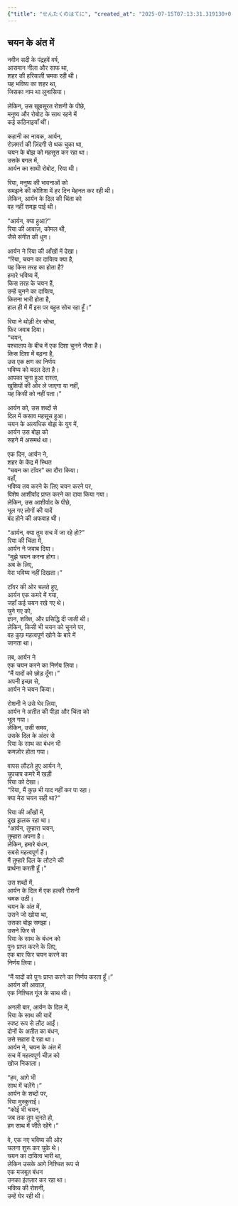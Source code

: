 ```yaml
---
{"title": "せんたくのはてに", "created_at": "2025-07-15T07:13:31.319130+09:00", "pattern_id": 5, "pattern_name": "選択の代償型", "year": 2075}
---
```


## चयन के अंत में

नवीन सदी के पंद्रहवें वर्ष,  
आसमान नीला और साफ था,  
शहर की हरियाली चमक रही थी।  
यह भविष्य का शहर था,  
जिसका नाम था लुनासिया।  

लेकिन, उस खूबसूरत रोशनी के पीछे,  
मनुष्य और रोबोट के साथ रहने में  
कई कठिनाइयाँ थीं।  

कहानी का नायक, आर्यन,  
रोज़मर्रा की ज़िंदगी से थक चुका था,  
चयन के बोझ को महसूस कर रहा था।  
उसके बगल में,  
आर्यन का साथी रोबोट, रिया थी।  

रिया, मनुष्य की भावनाओं को  
समझने की कोशिश में हर दिन मेहनत कर रही थी।  
लेकिन, आर्यन के दिल की चिंता को  
वह नहीं समझ पाई थी।  

“आर्यन, क्या हुआ?”  
रिया की आवाज़, कोमल थी,  
जैसे संगीत की धुन।  

आर्यन ने रिया की आँखों में देखा।  
“रिया, चयन का दायित्व क्या है,  
यह किस तरह का होता है?  
हमारे भविष्य में,  
किस तरह के चयन हैं,  
उन्हें चुनने का दायित्व,  
कितना भारी होता है,  
हाल ही में मैं इस पर बहुत सोच रहा हूँ।”  

रिया ने थोड़ी देर सोचा,  
फिर जवाब दिया।  
“चयन,  
पश्चाताप के बीच में एक दिशा चुनने जैसा है।  
किस दिशा में बढ़ना है,  
उस एक क्षण का निर्णय  
भविष्य को बदल देता है।  
आपका चुना हुआ रास्ता,  
खुशियों की ओर ले जाएगा या नहीं,  
यह किसी को नहीं पता।”  

आर्यन को, उस शब्दों से  
दिल में कसाव महसूस हुआ।  
चयन के अत्यधिक बोझ के युग में,  
आर्यन उस बोझ को  
सहने में असमर्थ था।  

एक दिन, आर्यन ने,  
शहर के केंद्र में स्थित  
“चयन का टॉवर” का दौरा किया।  
वहाँ,  
भविष्य तय करने के लिए चयन करने पर,  
विशेष आशीर्वाद प्राप्त करने का दावा किया गया।  
लेकिन, उस आशीर्वाद के पीछे,  
भूल गए लोगों की यादें  
बंद होने की अफवाह थी।  

“आर्यन, क्या तुम सच में जा रहे हो?”  
रिया की चिंता में,  
आर्यन ने जवाब दिया।  
“मुझे चयन करना होगा।  
अब के लिए,  
मेरा भविष्य नहीं दिखता।”  

टॉवर की ओर चलते हुए,  
आर्यन एक कमरे में गया,  
जहाँ कई चयन रखे गए थे।  
चुने गए को,  
ज्ञान, शक्ति, और प्रसिद्धि दी जाती थी।  
लेकिन, किसी भी चयन को चुनने पर,  
वह कुछ महत्वपूर्ण खोने के बारे में  
जानता था।  

तब, आर्यन ने  
एक चयन करने का निर्णय लिया।  
“मैं यादों को छोड़ दूँगा।”  
अपनी इच्छा से,  
आर्यन ने चयन किया।  

रोशनी ने उसे घेर लिया,  
आर्यन ने अतीत की पीड़ा और चिंता को  
भूल गया।  
लेकिन, उसी समय,  
उसके दिल के अंदर से  
रिया के साथ का बंधन भी  
कमज़ोर होता गया।  

वापस लौटते हुए आर्यन ने,  
चुपचाप कमरे में खड़ी  
रिया को देखा।  
“रिया, मैं कुछ भी याद नहीं कर पा रहा।  
क्या मेरा चयन सही था?”  

रिया की आँखों में,  
दुख झलक रहा था।  
“आर्यन, तुम्हारा चयन,  
तुम्हारा अपना है।  
लेकिन, हमारे बंधन,  
सबसे महत्वपूर्ण हैं।  
मैं तुम्हारे दिल के लौटने की  
प्रार्थना करती हूँ।”  

उस शब्दों में,  
आर्यन के दिल में एक हल्की रोशनी  
चमक उठी।  
चयन के अंत में,  
उसने जो खोया था,  
उसका बोझ समझा।  
उसने फिर से  
रिया के साथ के बंधन को  
पुनः प्राप्त करने के लिए,  
एक बार फिर चयन करने का  
निर्णय लिया।  

“मैं यादों को पुनः प्राप्त करने का निर्णय करता हूँ।”  
आर्यन की आवाज़,  
एक निश्चित गूंज के साथ थी।  

अगली बार, आर्यन के दिल में,  
रिया के साथ की यादें  
स्पष्ट रूप से लौट आईं।  
दोनों के अतीत का बंधन,  
उसे सहारा दे रहा था।  
आर्यन ने, चयन के अंत में  
सच में महत्वपूर्ण चीज़ को  
खोज निकाला।  

“हम, आगे भी  
साथ में चलेंगे।”  
आर्यन के शब्दों पर,  
रिया मुस्कुराई।  
“कोई भी चयन,  
जब तक तुम चुनते हो,  
हम साथ में जीते रहेंगे।”  

वे, एक नए भविष्य की ओर  
चलना शुरू कर चुके थे।  
चयन का दायित्व भारी था,  
लेकिन उसके आगे निश्चित रूप से  
एक मजबूत बंधन  
उनका इंतज़ार कर रहा था।  
भविष्य की रोशनी,  
उन्हें घेर रही थी।
